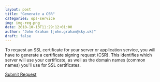 ```yaml
---
layout: post
title: "Generate a CSR"
categories: ops-service
img: img-req.png
date: 2018-10-13T11:29:12+01:00
author: "John Graham [john.graham@sky.uk]"
draft: false
---
```

To request an SSL certificate for your server or application service, you will have to generate a certificate signing request (CSR). This identifies which server will use your certificate, as well as the domain names (common names) you'll use for SSL certificates.

<!-- Place this tag where you want the button to render. -->
<a class="github-button" href="http://csrgenerator-pipeline-stage.apps.ocp.10.137.0.166.xip.io/" data-icon="octicon-star" data-size="large" data-show-count="true">Submit Request</a>
<!-- Place this tag in your head or just before your close body tag. -->
<script async defer src="https://buttons.github.io/buttons.js"></script>


